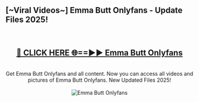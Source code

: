 <h2>[~Viral Videos~] Emma Butt Onlyfans - Update Files 2025!</h2>
<br>
<div align="center">
<h2><a href="https://betterlinks.top/A2PfLJ" rel="nofollow">🔴 CLICK HERE 🌐==►► Emma Butt Onlyfans</a></h2>
<br>
Get Emma Butt Onlyfans and all content. Now you can access all videos and pictures of Emma Butt Onlyfans. New Updated Files 2025!
<br>
<br>
<a href="https://betterlinks.top/A2PfLJ" rel="nofollow" data-target="animated-image.originalLink"><img src="https://i.ibb.co.com/WyWwxjT/player-gif2.gif" alt="Emma Butt Onlyfans" style="max-width: 100%; display: inline-block;" data-target="animated-image.originalImage"></a>
</div>
<br>
